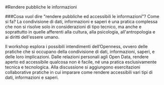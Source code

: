 #Rendere pubbliche le informazioni

###Cosa vuol dire "rendere pubbliche ed accessibili le informazioni"? Come si fa? La condivisione di dati, informazioni e saperi è una pratica complessa che non si risolve solo in considerazioni di tipo tecnico, ma anche e soprattutto in quelle afferenti alla cultura, alla psicologia, all'antropologia e ai diritti dell'essere umano.

Il workshop esplora i possibili intendimenti dell’Openness, ovvero delle pratiche che si occupano della condivisione di dati, informazioni, saperi, e delle loro implicazioni. Dalle relazioni personali agli Open Data, rendere aperto ed accessibile qualcosa non è facile, né una pratica esclusivamente tecnica e tecnologica. Alla discussione si aggiungono esercitazioni collaborative pratiche in cui imparare come rendere accessibili vari tipi di dati, informazioni e saperi.
